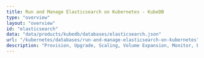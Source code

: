 ```yaml
---
title: Run and Manage Elasticsearch on Kubernetes - KubeDB
type: "overview"
layout: "overview"
id: "elasticsearch"
data: "data/products/kubedb/databases/elasticsearch.json"
url: "/kubernetes/databases/run-and-manage-elasticsearch-on-kubernetes"
description: "Provision, Upgrade, Scaling, Volume Expansion, Monitor, Backup & Restore, Security for Elasticsearch Databases in Kubernetes on any Public & Private Cloud"
---
```

